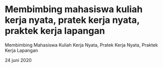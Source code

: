 # Membimbing mahasiswa kuliah kerja nyata, pratek kerja nyata, praktek kerja lapangan

Membimbing Mahasiswa Kuliah Kerja Nyata, Pratek Kerja Nyata, Praktek Kerja Lapangan

24 juni 2020